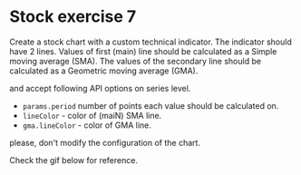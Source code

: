 # Stock exercise 7

Create a stock chart with a custom technical indicator.
The indicator should have 2 lines. Values of first (main) line should be calculated as a Simple moving average (SMA).
The values of the secondary line should be calculated as a Geometric moving average (GMA).

 and accept following API options on series level.
 - `params.period` number of points each value should be calculated on.
 - `lineColor` - color of (maiN) SMA line.
 - `gma.lineColor` - color of GMA line.

please, don't modify the configuration of the chart.

Check the gif below for reference.